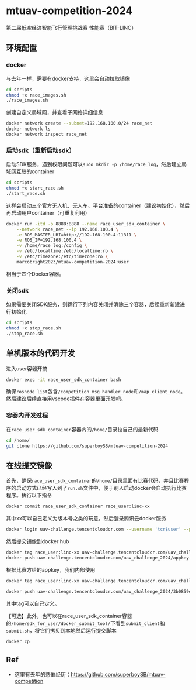 # mtuav-competition-2024
第二届低空经济智能飞行管理挑战赛 性能赛（BIT-LINC）

## 环境配置
### docker
与去年一样，需要有docker支持，这里会自动拉取镜像
```sh
cd scripts
chmod +x race_images.sh
./race_images.sh
```
创建自定义局域网，并查看子网络详细信息
```sh
docker network create --subnet=192.168.100.0/24 race_net
docker network ls
docker network inspect race_net
```
### 启动sdk（重新启动sdk）
启动SDK服务，遇到权限问题可以`sudo mkdir -p /home/race_log`，然后建立局域网互联的container
```sh
cd scripts
chmod +x start_race.sh
./start_race.sh
```
这样会启动三个官方无人机、无人车、平台准备的container（建议初始化），然后再启动用户container（可重复利用）
```sh
docker run -itd -p 8888:8888 --name race_user_sdk_container \
	--network race_net --ip 192.168.100.4 \
	-e ROS_MASTER_URI=http://192.168.100.4:11311 \
	-e ROS_IP=192.168.100.4 \
	-v /home/race_log:/config \
	-v /etc/localtime:/etc/localtime:ro \
	-v /etc/timezone:/etc/timezone:ro \
	marcobright2023/mtuav-competition-2024:user
```
相当于四个Docker容器。

### 关闭sdk
如果需要关闭SDK服务，则运行下列内容关闭并清除三个容器，后续重新新建进行初始化
```sh
cd scripts
chmod +x stop_race.sh
./stop_race.sh
```

## 单机版本的代码开发
进入user容器开搞
```sh
docker exec -it race_user_sdk_container bash
```
确保`rosnode list`包含`/competition_msg_handler_node`和`/map_client_node`。然后建议后续直接用vscode插件在容器里面开发吧。

### 容器内开发过程
在`race_user_sdk_container`容器内的`/home/`目录拉自己的最新代码
```sh
cd /home/
git clone https://github.com/superboySB/mtuav-competition-2024
```

## 在线提交镜像
首先，确保`race_user_sdk_container`的`/home/`目录里面有比赛代码，并且比赛程序的启动方式已经写入到了`run.sh`文件中，便于别人启动docker会自动执行比赛程序。执行以下指令
```sh
docker commit race_user_sdk_container race_user:linc-xx
```
其中xx可以自己定义为版本号之类的玩意。然后登录腾讯云docker服务
```sh
docker login uav-challenge.tencentcloudcr.com --username 'tcr$user' --password gXWWpxhO9igRnXzYYV58UexxS1Gw8VQY
```
然后提交镜像到docker hub
```sh
docker tag race_user:linc-xx uav-challenge.tencentcloudcr.com/uav_challenge_2024/{appkey}:{tag}
docker push uav-challenge.tencentcloudcr.com/uav_challenge_2024/appkey:tag
```
根据比赛方给的appkey，我们内部使用
```sh
docker tag race_user:linc-xx uav-challenge.tencentcloudcr.com/uav_challenge_2024/3b0859ed3c9d2fd4d7f2a618b85ca413:{tag}

docker push uav-challenge.tencentcloudcr.com/uav_challenge_2024/3b0859ed3c9d2fd4d7f2a618b85ca413:{tag}
```
其中tag可以自己定义。

【可选】此外，也可以在race_user_sdk_container容器的`/home/sdk_for_user/docker_submit_tool/`下看到`submit_client`和`submit.sh`，将它们拷贝到本地然后运行提交脚本
```sh
docker cp 
```

## Ref
- 这里有去年的悲催经历：https://github.com/superboySB/mtuav-competition